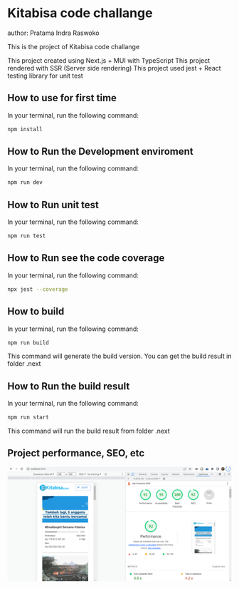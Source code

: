 # Kitabisa code challange
author: Pratama Indra Raswoko

This is the project of Kitabisa code challange

This project created using Next.js + MUI with TypeScript
This project rendered with SSR (Server side rendering)
This project used jest + React testing library for unit test

## How to use for first time

In your terminal, run the following command:

```bash
npm install
```

## How to Run the Development enviroment

In your terminal, run the following command:

```bash
npm run dev
```

## How to Run unit test

In your terminal, run the following command:

```bash
npm run test
```

## How to Run see the code coverage

In your terminal, run the following command:

```bash
npx jest --coverage
```

## How to build

In your terminal, run the following command:

```bash
npm run build
```
This command will generate the build version. You can get the build result in folder .next

## How to Run the build result

In your terminal, run the following command:

```bash
npm run start
```
This command will run the build result from folder .next

## Project performance, SEO, etc

![alt text](https://github.com/pindrar/kitabisa-challenge/blob/main/public/performance.png?raw=true)